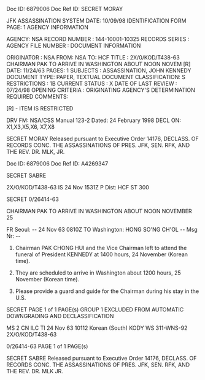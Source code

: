 Doc ID: 6879006	Doc Ref ID:  SECRET MORAY

JFK ASSASSINATION SYSTEM	DATE: 10/09/98
IDENTIFICATION FORM	PAGE: 1
AGENCY INFORMATION

AGENCY: NSA
RECORD NUMBER : 144-10001-10325
RECORDS SERIES : 
AGENCY FILE NUMBER :
DOCUMENT INFORMATION

ORIGINATOR : NSA
FROM: NSA
TO: HCF
TITLE :
2X/0/KOD/T438-63 CHAIRMAN PAK TO ARRIVE IN WASHINGTON ABOUT NOON NOVEM [R]
DATE: 11/24/63
PAGES: 1
SUBJECTS :
ASSASSINATION, JOHN KENNEDY
DOCUMENT TYPE: PAPER, TEXTUAL DOCUMENT
CLASSIFICATION: S
RESTRICTIONS : 1B
CURRENT STATUS : X
DATE OF LAST REVIEW : 07/24/98
OPENING CRITERIA :
ORIGINATING AGENCY'S DETERMINATION REQUIRED
COMMENTS:

[R] - ITEM IS RESTRICTED

DRV FM: NSA/CSS Manual 123-2
Dated: 24 February 1998
DECL ON: X1,X3,X5,X6, X7,X8

SECRET MORAY
Released pursuant to Executive Order 14176, DECLASS. OF RECORDS CONC. THE ASSASSINATIONS OF PRES. JFK, SEN.
RFK, AND THE REV. DR. MLK, JR.

Doc ID: 6879006	Doc Ref ID: A4269347

SECRET SABRE

2X/O/KOD/T438-63
IS 24 Nov 1531Z P
Dist: HCF
ST 300

SECRET 0/26414-63

CHAIRMAN PAK TO ARRIVE IN WASHINGTON ABOUT NOON NOVEMBER 25

FR Seoul: -- 24 Nov 63 0810Z
TO Washington: HONG SO'NG CH'OL --
Msg Nr: --

1. Chairman PAK CHONG HUI and the Vice Chairman left
to attend the funeral of President KENNEDY at 1400 hours,
24 November (Korean time).

2. They are scheduled to arrive in Washington about 1200
hours, 25 November (Korean time).

3. Please provide a guard and guide for the Chairman
during his stay in the U.S.

SECRET PAGE 1 of 1 PAGE(s)
GROUP 1
EXCLUDED FROM AUTOMATIC
DOWNGRADING AND DECLASSIFICATION

MS 2 CN ILC TI 24 Nov 63 10112
Korean (South) KODY WS 311-WNS-92 2X/O/KOD/T438-63

0/26414-63
PAGE 1 of 1 PAGE(s)

SECRET SABRE
Released pursuant to Executive Order 14176, DECLASS. OF RECORDS CONC. THE ASSASSINATIONS OF PRES. JFK, SEN.
RFK, AND THE REV. DR. MLK JR.
